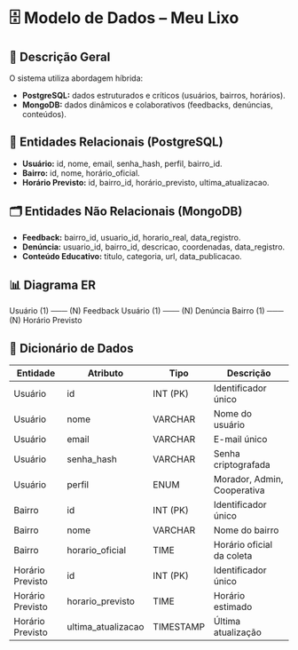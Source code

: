 # 🗄 Modelo de Dados – Meu Lixo

## 📖 Descrição Geral
O sistema utiliza abordagem híbrida:  
- **PostgreSQL:** dados estruturados e críticos (usuários, bairros, horários).  
- **MongoDB:** dados dinâmicos e colaborativos (feedbacks, denúncias, conteúdos).  

## 🧩 Entidades Relacionais (PostgreSQL)
- **Usuário:** id, nome, email, senha_hash, perfil, bairro_id.  
- **Bairro:** id, nome, horário_oficial.  
- **Horário Previsto:** id, bairro_id, horário_previsto, ultima_atualizacao.  

## 🗂 Entidades Não Relacionais (MongoDB)
- **Feedback:** bairro_id, usuario_id, horario_real, data_registro.  
- **Denúncia:** usuario_id, bairro_id, descricao, coordenadas, data_registro.  
- **Conteúdo Educativo:** titulo, categoria, url, data_publicacao.  

## 📊 Diagrama ER
Usuário (1) ─── (N) Feedback
Usuário (1) ─── (N) Denúncia
Bairro (1) ─── (N) Horário Previsto


## 📘 Dicionário de Dados
| Entidade | Atributo | Tipo | Descrição |
|----------|----------|------|-----------|
| Usuário | id | INT (PK) | Identificador único |
| Usuário | nome | VARCHAR | Nome do usuário |
| Usuário | email | VARCHAR | E-mail único |
| Usuário | senha_hash | VARCHAR | Senha criptografada |
| Usuário | perfil | ENUM | Morador, Admin, Cooperativa |
| Bairro | id | INT (PK) | Identificador único |
| Bairro | nome | VARCHAR | Nome do bairro |
| Bairro | horario_oficial | TIME | Horário oficial da coleta |
| Horário Previsto | id | INT (PK) | Identificador único |
| Horário Previsto | horario_previsto | TIME | Horário estimado |
| Horário Previsto | ultima_atualizacao | TIMESTAMP | Última atualização |
